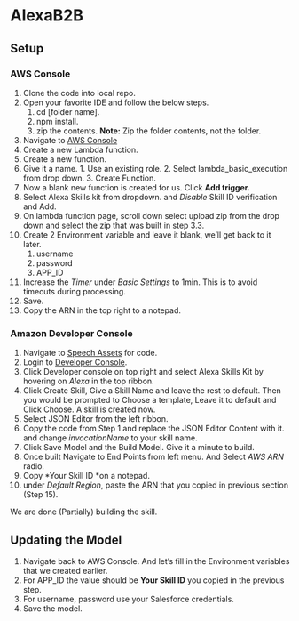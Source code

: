 # AlexaB2B

## Setup

### AWS Console

1.  Clone the code into local repo.
3.  Open your favorite IDE and follow the below steps.
	1.  cd [folder name].
	2.  npm install.
	3.  zip the contents. **Note:** Zip the folder contents, not the folder.
4.  Navigate to [AWS Console](https://console.aws.amazon.com/console/home)
5.  Create a new Lambda function.
6.  Create a new function.
7.  Give it a name.
		1.  Use an existing role.
		2.  Select lambda_basic_execution from drop down.
		3.  Create Function.
8.  Now a blank new function is created for us. Click **Add trigger.**
9.  Select Alexa Skills kit from dropdown. and _Disable_ Skill ID verification and Add.  
10. On lambda function page, scroll down select upload zip from the drop down and select the zip that was built in step 3.3.
11.  Create 2 Environment variable and leave it blank, we’ll get back to it later.
		1.  username
		2.  password
		3.  APP_ID
12.  Increase the _Timer_ under _Basic Settings_ to 1min. This is to avoid timeouts during processing.
13.  Save.
14.  Copy the ARN in the top right to a notepad.


### Amazon Developer Console

1. Navigate to [Speech Assets](https://github.com/sunnykeerthi/AlexaB2B/blob/main/InteractionModel.json) for code.
2. Login to [Developer Console](https://developer.amazon.com/).
3. Click Developer console on top right and select Alexa Skills Kit by hovering on *Alexa* in the top ribbon.
4. Click Create Skill, Give a Skill Name and leave the rest to default. Then you would be prompted to Choose a template, Leave it to default and Click Choose. A skill is created now.
5. Select JSON Editor from the left ribbon. 
6. Copy the code from Step 1 and replace the JSON Editor Content with it. and change *invocationName* to your skill name.
7. Click Save Model and the Build Model. Give it a minute to build.
8. Once built Navigate to End Points from left menu. And Select *AWS ARN* radio.
9. Copy *Your Skill ID *on a notepad.
10. under *Default Region*, paste the ARN that you copied in previous section (Step 15).

We are done (Partially) building the skill.

## Updating the Model

1. Navigate back to AWS Console. And let’s fill in the Environment variables that we created earlier.
2. For APP_ID the value should be **Your Skill ID** you copied in the previous step.
3. For username, password use your Salesforce credentials.
4. Save the model.

